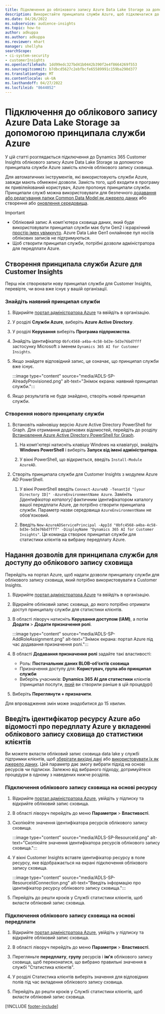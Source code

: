 ```yaml
---
title: Підключення до облікового запису Azure Data Lake Storage за допомогою принципала служби
description: Використайте принципала служби Azure, щоб підключатися до власного data lake.
ms.date: 04/26/2022
ms.subservice: audience-insights
ms.topic: how-to
author: adkuppa
ms.author: adkuppa
ms.reviewer: mhart
manager: shellyha
searchScope:
- ci-system-security
- customerInsights
ms.openlocfilehash: 1dd99edc327bd41b0442b390f2e4f8664269f553
ms.sourcegitcommit: b7dbcd5627c2ebfbcfe65589991c159ba290d377
ms.translationtype: MT
ms.contentlocale: uk-UA
ms.lasthandoff: 04/27/2022
ms.locfileid: "8644052"
---
```

# <a name="connect-to-an-azure-data-lake-storage-account-by-using-an-azure-service-principal"></a>Підключення до облікового запису Azure Data Lake Storage за допомогою принципала служби Azure

У цій статті розглядається підключення до Dynamics 365 Customer Insights облікового запису Azure Data Lake Storage за допомогою принципала служби Azure замість ключів облікового запису сховища. 

Для автоматичних інструментів, які використовують служби Azure, завжди мають обмежені дозволи. Замість того, щоб входити в програму як привілейований користувач, Azure пропонує принципали служби. Принципали служб можна використовувати для безпечного [додавання або редагування папки Common Data Model як джерело даних](connect-common-data-model.md) або створення або [оновлення середовища](create-environment.md).

> [!IMPORTANT]
> - Обліковий запис А комп'ютера сховища даних, який буде використовувати принципал служби має бути Gen2 і ієрархічний [простір імен увімкнуто](/azure/storage/blobs/data-lake-storage-namespace). Azure Data Lake Gen1 онлайнове пул носіїв облікових записів не підтримуються.
> - Щоб створити принципал служби, потрібні дозволи адміністратора для передплати Azure.

## <a name="create-an-azure-service-principal-for-customer-insights"></a>Створення принципала служби Azure для Customer Insights

Перш ніж створювати нову принципал служби для Customer Insights, перевірте, чи вона вже існує у вашій організації.

### <a name="look-for-an-existing-service-principal"></a>Знайдіть наявний принципал служби

1. Відкрийте [портал адміністратора Azure](https://portal.azure.com) та ввійдіть в організацію.

2. У розділі **Служби Azure**, виберіть **Azure Active Directory**.

3. У розділі **Керування** виберіть **Програма підприємства**.

4. Знайдіть ідентифікатор `0bfc4568-a4ba-4c58-bd3e-5d3e76bd7fff` застосунку Microsoft з іменем `Dynamics 365 AI for Customer Insights`.

5. Якщо знайдете відповідний запис, це означає, що принципал служби вже існує. 
   
   :::image type="content" source="media/ADLS-SP-AlreadyProvisioned.png" alt-text="Знімок екрана: наявний принципал служби.":::
   
6. Якщо результатів не буде знайдено, створіть новий принципал служби.

### <a name="create-a-new-service-principal"></a>Створення нового принципалу служби

1. Встановіть найновішу версію Azure Active Directory PowerShell for Graph. Для отримання додаткових відомостей, перейдіть до розділу [Встановлення Azure Active Directory PowerShell for Graph](/powershell/azure/active-directory/install-adv2).

   1. На комп'ютері натисніть клавішу Windows на клавіатурі, знайдіть **Windows PowerShell** і виберіть **Запуск від імені адміністратора**.
   
   1. У вікні PowerShell, що відкриється, введіть `Install-Module AzureAD`.

2. Створіть принципала служби для Customer Insights з модулем Azure AD PowerShell.

   1. У вікні PowerShell введіть `Connect-AzureAD -TenantId "[your Directory ID]" -AzureEnvironmentName Azure`. Замініть *[ідентифікатор каталогу]* фактичним ідентифікатором каталогу вашої передплати Azure, де потрібно створити принципала служби. Параметр назви середовища `AzureEnvironmentName` не обов'язковий.
  
   1. Введіть `New-AzureADServicePrincipal -AppId "0bfc4568-a4ba-4c58-bd3e-5d3e76bd7fff" -DisplayName "Dynamics 365 AI for Customer Insights"`. Ця команда створює принципал служби для статистики клієнтів на вибрану передплату Azure. 

## <a name="grant-permissions-to-the-service-principal-to-access-the-storage-account"></a>Надання дозволів для принципала служби для доступу до облікового запису сховища

Перейдіть на портал Azure, щоб надати дозволи принципалу служби для облікового запису сховища, який потрібно використовувати в Customer Insights.

1. Відкрийте [портал адміністратора Azure](https://portal.azure.com) та ввійдіть в організацію.

1. Відкрийте обліковий запис сховища, до якого потрібно отримати доступ принципалу служби для статистики клієнтів.

1. В області ліворуч натисніть **Керування доступом (IAM)**, а потім **Додати** > **Додати призначення ролі**.

   :::image type="content" source="media/ADLS-SP-AddRoleAssignment.png" alt-text="Знімок екрана: портал Azure під час додавання призначення ролі.":::

1. В області **Додавання призначення ролі** задайте такі властивості:
   - Роль: **Постачальник даних BLOB-об’єктів сховища**
   - Призначення доступу для: **Користувач, група або принципал служби**
   - Виберіть учасників: **Dynamics 365 AI для статистики** клієнтів (принципал послуги, [який](#create-a-new-service-principal) ви створили раніше в цій процедурі)

1.  Виберіть **Переглянути + призначити**.

Для впровадження змін може знадобитися до 15 хвилин.

## <a name="enter-the-azure-resource-id-or-the-azure-subscription-details-in-the-storage-account-attachment-to-customer-insights"></a>Введіть ідентифікатор ресурсу Azure або відомості про передплату Azure у вкладенні облікового запису сховища до статистики клієнтів

Ви можете вкласти обліковий запис сховища data lake у службі підтримки клієнтів, щоб [зберігати вихідні дані](manage-environments.md) або [використовувати їх як джерело даних](connect-dataverse-managed-lake.md). Цей параметр дає змогу вибрати підхід на основі ресурсів чи підписки. Залежно від вибраного підходу, дотримуйтеся процедури в одному з наведених нижче розділів.

### <a name="resource-based-storage-account-connection"></a>Підключення облікового запису сховища на основі ресурсу

1. Відкрийте [портал адміністратора Azure](https://portal.azure.com), увійдіть у підписку та відкрийте обліковий запис сховища.

1. В області ліворуч перейдіть до меню **Параметри** > **Властивості**.

1. Скопіюйте значення ідентифікатора ресурсів облікового запису сховища.

   :::image type="content" source="media/ADLS-SP-ResourceId.png" alt-text="Скопіюйте значення ідентифікатора ресурсів облікового запису сховища.":::

1. У вікні Customer Insights вставте ідентифікатор ресурсу в поле ресурсу, яке відображається на екрані підключення облікового запису сховища.

   :::image type="content" source="media/ADLS-SP-ResourceIdConnection.png" alt-text="Введіть інформацію про ідентифікатор ресурсу облікового запису сховища.":::   

1. Перейдіть до решти кроків у Службі статистики клієнтів, щоб вкласти обліковий запис сховища.

### <a name="subscription-based-storage-account-connection"></a>Підключення облікового запису сховища на основі передплати

1. Відкрийте [портал адміністратора Azure](https://portal.azure.com), увійдіть у підписку та відкрийте обліковий запис сховища.

1. В області ліворуч перейдіть до меню **Параметри** > **Властивості**.

1. Перегляньте **передплату**, **групу** ресурсів і **ім'я** облікового запису сховища, щоб переконатися, що вибрано правильні значення в службі "Статистика клієнтів".

1. У розділі Статистика клієнтів виберіть значення для відповідних полів під час вкладення облікового запису сховища.

1. Перейдіть до решти кроків у Службі статистики клієнтів, щоб вкласти обліковий запис сховища.


[!INCLUDE [footer-include](includes/footer-banner.md)]